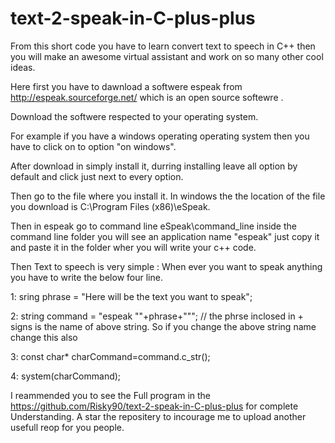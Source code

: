 # text-2-speak-in-C-plus-plus
From this short code you have to learn convert text to speech in C++ then you will make an awesome virtual assistant and work on so many other cool ideas.

Here first you have to dawnload a softwere espeak from http://espeak.sourceforge.net/ which is an open source softewre . 

Download the softwere respected to your operating system.

For example if you have a windows operating operating system then you have to click on to option "on windows".

After download in simply install it, durring installing leave all option by default and click just next to every option.

Then go to the file where you install it. In windows the the location of the file you download is C:\Program Files (x86)\eSpeak\.

Then in espeak go to command line eSpeak\command_line  inside the command line folder you will see an application name "espeak" just copy it and paste it in the folder wher you will write your c++ code.

Then Text to speech is very simple : When ever you want to speak anything you have to write the below four line.

1:	sring phrase = "Here will be the text you want to speak";

2:	string command = "espeak \""+phrase+"\"";     // the phrse inclosed in + signs is the name of above string. So if you change the above string name change this also

3:	const char* charCommand=command.c_str();

4:	system(charCommand);

I reammended you to see the Full program in the https://github.com/Risky90/text-2-speak-in-C-plus-plus for complete Understanding. A star the repositery to incourage me to upload another usefull reop for you people.

